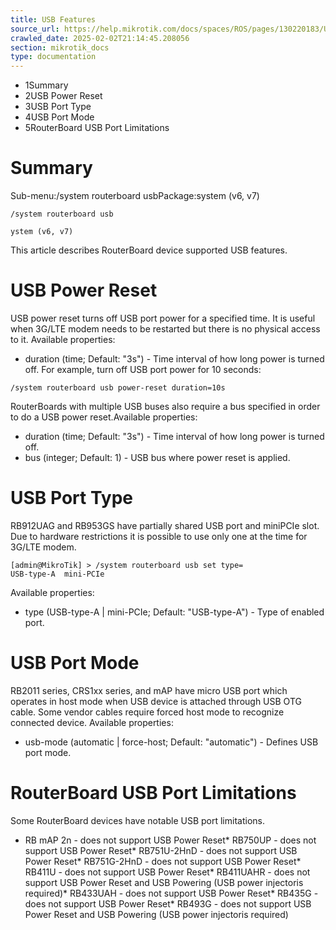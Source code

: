 ```yaml
---
title: USB Features
source_url: https://help.mikrotik.com/docs/spaces/ROS/pages/130220183/USB+Features,
crawled_date: 2025-02-02T21:14:45.208056
section: mikrotik_docs
type: documentation
---
```


* 1Summary
* 2USB Power Reset
* 3USB Port Type
* 4USB Port Mode
* 5RouterBoard USB Port Limitations
# Summary
Sub-menu:/system routerboard usbPackage:system (v6, v7)
```
/system routerboard usb
```
```
ystem (v6, v7)
```
This article describes RouterBoard device supported USB features.
# USB Power Reset
USB power reset turns off USB port power for a specified time. It is useful when 3G/LTE modem needs to be restarted but there is no physical access to it.
Available properties:
* duration (time; Default: "3s") - Time interval of how long power is turned off.
For example, turn off USB port power for 10 seconds:
```
/system routerboard usb power-reset duration=10s
```
RouterBoards with multiple USB buses also require a bus specified in order to do a USB power reset.Available properties:
* duration (time; Default: "3s") - Time interval of how long power is turned off.
* bus (integer; Default: 1) - USB bus where power reset is applied.
# USB Port Type
RB912UAG and RB953GS have partially shared USB port and miniPCIe slot. Due to hardware restrictions it is possible to use only one at the time for 3G/LTE modem.
```
[admin@MikroTik] > /system routerboard usb set type=
USB-type-A  mini-PCIe
```
Available properties:
* type (USB-type-A | mini-PCIe; Default: "USB-type-A") - Type of enabled port.
# USB Port Mode
RB2011 series, CRS1xx series, and mAP have micro USB port which operates in host mode when USB device is attached through USB OTG cable. Some vendor cables require forced host mode to recognize connected device.
Available properties:
* usb-mode (automatic | force-host; Default: "automatic") - Defines USB port mode.
# RouterBoard USB Port Limitations
Some RouterBoard devices have notable USB port limitations.
* RB mAP 2n - does not support USB Power Reset* RB750UP - does not support USB Power Reset* RB751U-2HnD - does not support USB Power Reset* RB751G-2HnD - does not support USB Power Reset* RB411U - does not support USB Power Reset* RB411UAHR - does not support USB Power Reset and USB Powering (USB power injectoris required)* RB433UAH - does not support USB Power Reset* RB435G - does not support USB Power Reset* RB493G - does not support USB Power Reset and USB Powering (USB power injectoris required)